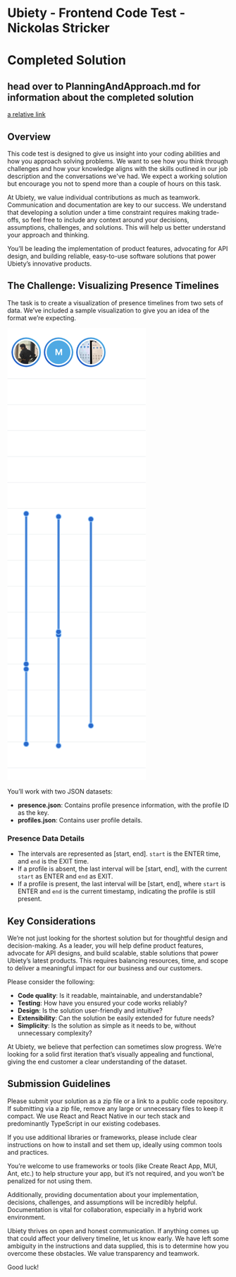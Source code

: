 # Ubiety - Frontend Code Test - Nickolas Stricker
# Completed Solution

## head over to PlanningAndApproach.md for information about the completed solution
[a relative link](PlanningAndApproach.md)

## Overview  
This code test is designed to give us insight into your coding abilities and how you approach solving problems. We want to see how you think through challenges and how your knowledge aligns with the skills outlined in our job description and the conversations we've had. We expect a working solution but encourage you not to spend more than a couple of hours on this task.

At Ubiety, we value individual contributions as much as teamwork. Communication and documentation are key to our success. We understand that developing a solution under a time constraint requires making trade-offs, so feel free to include any context around your decisions, assumptions, challenges, and solutions. This will help us better understand your approach and thinking.

You’ll be leading the implementation of product features, advocating for API design, and building reliable, easy-to-use software solutions that power Ubiety’s innovative products.

## The Challenge: Visualizing Presence Timelines

The task is to create a visualization of presence timelines from two sets of data. We’ve included a sample visualization to give you an idea of the format we’re expecting.

![Presence Visualization](./presence-timeline.png)

You’ll work with two JSON datasets:  
- **presence.json**: Contains profile presence information, with the profile ID as the key.
- **profiles.json**: Contains user profile details.

### Presence Data Details
- The intervals are represented as [start, end]. `start` is the ENTER time, and `end` is the EXIT time.
- If a profile is absent, the last interval will be [start, end], with the current `start` as ENTER and `end` as EXIT.
- If a profile is present, the last interval will be [start, end], where `start` is ENTER and `end` is the current timestamp, indicating the profile is still present.

## Key Considerations

We’re not just looking for the shortest solution but for thoughtful design and decision-making. As a leader, you will help define product features, advocate for API designs, and build scalable, stable solutions that power Ubiety’s latest products. This requires balancing resources, time, and scope to deliver a meaningful impact for our business and our customers.

Please consider the following:
- **Code quality**: Is it readable, maintainable, and understandable?
- **Testing**: How have you ensured your code works reliably?
- **Design**: Is the solution user-friendly and intuitive?
- **Extensibility**: Can the solution be easily extended for future needs?
- **Simplicity**: Is the solution as simple as it needs to be, without unnecessary complexity?

At Ubiety, we believe that perfection can sometimes slow progress. We’re looking for a solid first iteration that’s visually appealing and functional, giving the end customer a clear understanding of the dataset.

## Submission Guidelines

Please submit your solution as a zip file or a link to a public code repository. If submitting via a zip file, remove any large or unnecessary files to keep it compact. We use React and React Native in our tech stack and predominantly TypeScript in our existing codebases.

If you use additional libraries or frameworks, please include clear instructions on how to install and set them up, ideally using common tools and practices.

You’re welcome to use frameworks or tools (like Create React App, MUI, Ant, etc.) to help structure your app, but it’s not required, and you won’t be penalized for not using them.

Additionally, providing documentation about your implementation, decisions, challenges, and assumptions will be incredibly helpful. Documentation is vital for collaboration, especially in a hybrid work environment.

Ubiety thrives on open and honest communication. If anything comes up that could affect your delivery timeline, let us know early. We have left some ambiguity in the instructions and data supplied, this is to determine how you overcome these obstacles. We value transparency and teamwork.

Good luck!

